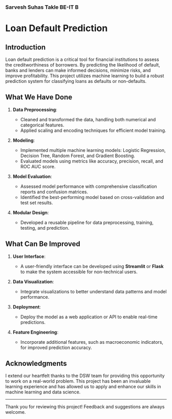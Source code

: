 ### Sarvesh Suhas Takle BE-IT B 
# Loan Default Prediction

## Introduction

Loan default prediction is a critical tool for financial institutions to assess the creditworthiness of borrowers. By predicting the likelihood of default, banks and lenders can make informed decisions, minimize risks, and improve profitability. This project utilizes machine learning to build a robust prediction system for classifying loans as defaults or non-defaults.

## What We Have Done

1. **Data Preprocessing**: 
   - Cleaned and transformed the data, handling both numerical and categorical features.
   - Applied scaling and encoding techniques for efficient model training.

2. **Modeling**:
   - Implemented multiple machine learning models: Logistic Regression, Decision Tree, Random Forest, and Gradient Boosting.
   - Evaluated models using metrics like accuracy, precision, recall, and ROC AUC score.

3. **Model Evaluation**:
   - Assessed model performance with comprehensive classification reports and confusion matrices.
   - Identified the best-performing model based on cross-validation and test set results.

4. **Modular Design**:
   - Developed a reusable pipeline for data preprocessing, training, testing, and prediction.

## What Can Be Improved

1. **User Interface**:
   - A user-friendly interface can be developed using **Streamlit** or **Flask** to make the system accessible for non-technical users.

2. **Data Visualization**:
   - Integrate visualizations to better understand data patterns and model performance.

3. **Deployment**:
   - Deploy the model as a web application or API to enable real-time predictions.

4. **Feature Engineering**:
   - Incorporate additional features, such as macroeconomic indicators, for improved prediction accuracy.

## Acknowledgments

I extend our heartfelt thanks to the DSW team for providing this opportunity to work on a real-world problem. This project has been an invaluable learning experience and has allowed us to apply and enhance our skills in machine learning and data science.

---

Thank you for reviewing this project! Feedback and suggestions are always welcome.

